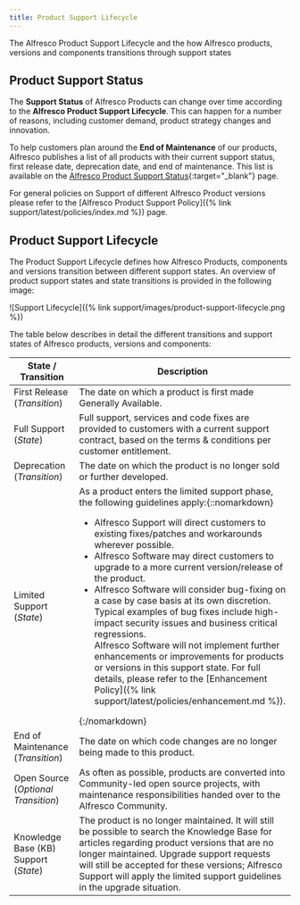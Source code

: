 ```yaml
---
title: Product Support Lifecycle
---
```


The Alfresco Product Support Lifecycle and the how Alfresco products, versions and components transitions through support states

## Product Support Status

The **Support Status** of Alfresco Products can change over time according to the **Alfresco Product Support Lifecycle**. This can happen for a number of reasons, including customer demand, product strategy changes and innovation.

To help customers plan around the **End of Maintenance** of our products, Alfresco publishes a list of all products with their current support status, first release date, deprecation date, and end of maintenance. This list is available on the [Alfresco Product Support Status](https://www.alfresco.com/services/subscription/technical-support/product-support-status){:target="_blank"} page.

For general policies on Support of different Alfresco Product versions please refer to the [Alfresco Product Support Policy]({% link support/latest/policies/index.md %}) page.

## Product Support Lifecycle

 The Product Support Lifecycle defines how Alfresco Products, components and versions transition between different support states. An overview of product support states and state transitions is provided in the following image:

![Support Lifecycle]({% link support/images/product-support-lifecycle.png %})

The table below describes in detail the different transitions and support states of Alfresco products, versions and components:

|State / Transition|Description|
|------------------|-----------|
|First Release (*Transition*)|The date on which a product is first made Generally Available.|
|Full Support (*State*)|Full support, services and code fixes are provided to customers with a current support contract, based on the terms & conditions per customer entitlement.|
|Deprecation (*Transition*)|The date on which the product is no longer sold or further developed.|
|Limited Support (*State*)|As a product enters the limited support phase, the following guidelines apply:{::nomarkdown}<ul><li>Alfresco Support will direct customers to existing fixes/patches and workarounds wherever possible. </li><li>Alfresco Software may direct customers to upgrade to a more current version/release of the product.</li><li>Alfresco Software will consider bug-fixing on a case by case basis at its own discretion. Typical examples of bug fixes include high-impact security issues and business critical regressions.</li></li>Alfresco Software will not implement further enhancements or improvements for products or versions in this support state. For full details, please refer to the [Enhancement Policy]({% link support/latest/policies/enhancement.md %}).</li></ul>{:/nomarkdown}|
|End of Maintenance (*Transition*)|The date on which code changes are no longer being made to this product.|
|Open Source (*Optional Transition*)|As often as possible, products are converted into Community-led open source projects, with maintenance responsibilities handed over to the Alfresco Community.|
|Knowledge Base (KB) Support (*State*)|The product is no longer maintained. It will still be possible to search the Knowledge Base for articles regarding product versions that are no longer maintained. Upgrade support requests will still be accepted for these versions; Alfresco Support will apply the limited support guidelines in the upgrade situation.|

